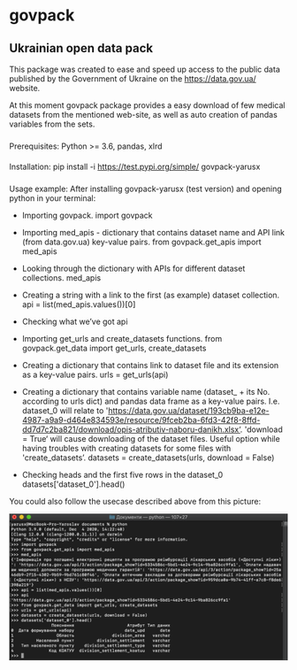 # govpack
## Ukrainian open data pack
This package was created to ease and speed up access to the public data published by the Government of Ukraine on the https://data.gov.ua/ website.

At this moment govpack package provides a easy download of few medical datasets from the mentioned web-site, as well as auto creation of pandas variables from the sets.

###
Prerequisites:
Python >= 3.6, pandas, xlrd

####
Installation:
pip install -i https://test.pypi.org/simple/ govpack-yarusx

#####
Usage example:
After installing govpack-yarusx (test version) and opening python in your terminal:

* Importing govpack.
import govpack

* Importing med_apis - dictionary that contains dataset name and API link (from data.gov.ua) key-value pairs.
from govpack.get_apis import med_apis

* Looking through the dictionary with APIs for different dataset collections.
med_apis

* Creating a string with a link to the first (as example) dataset collection.
api = list(med_apis.values())[0]

* Checking what we’ve got
api

* Importing get_urls and create_datasets functions.
from govpack.get_data import get_urls, create_datasets

* Creating a dictionary that contains link to dataset file and its extension as a key-value pairs.
urls = get_urls(api)

* Creating a dictionary that contains variable name (dataset_ + its No. according to urls dict) and pandas data frame as a key-value pairs. I.e.  dataset_0 will relate to 'https://data.gov.ua/dataset/193cb9ba-e12e-4987-a9a9-d464e834593e/resource/9fceb2ba-6fd3-42f8-8ffd-dd7d7c2ba821/download/opis-atributiv-naboru-danikh.xlsx‘. 'download = True‘ will cause downloading of the dataset files. Useful option while having troubles with creating datasets for some files with 'create_datasets’.
datasets = create_datasets(urls, download = False)

* Checking heads and the first five rows in the dataset_0
datasets['dataset_0'].head()

You could also follow the usecase described above from this picture:

![](https://github.com/ThatAIGeek/govpack/blob/develop/govpack_usecase.png)
